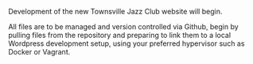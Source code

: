 Development of the new Townsville Jazz Club website will begin.

All files are to be managed and version controlled via Github, begin by pulling files from the repository
and preparing to link them to a local Wordpress development setup, using your preferred hypervisor such as Docker or Vagrant.